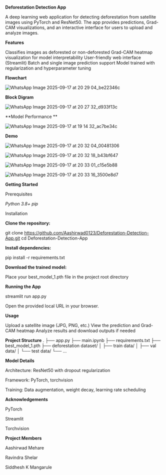 **Deforestation Detection App** 

A deep learning web application for detecting deforestation from satellite images using PyTorch and ResNet50. The app provides predictions, Grad-CAM visualizations, and an interactive interface for users to upload and analyze images.

**Features**

Classifies images as deforested or non-deforested
Grad-CAM heatmap visualization for model interpretability
User-friendly web interface (Streamlit)
Batch and single image prediction support
Model trained with regularization and hyperparameter tuning

**Flowchart**

![WhatsApp Image 2025-09-17 at 20 29 04_be22346c](https://github.com/user-attachments/assets/a6368ec8-22d1-44fa-a205-a76ced2297d3)

**Block Digram**

![WhatsApp Image 2025-09-17 at 20 27 32_d933f13c](https://github.com/user-attachments/assets/5e4c7e15-b601-4097-b2bf-4c1381229aa3)

**Model Performance **

![WhatsApp Image 2025-09-17 at 19 14 32_ac7be34c](https://github.com/user-attachments/assets/ea8773bd-a6b5-40b5-a5b2-d1cf708b1f32)


**Demo**

![WhatsApp Image 2025-09-17 at 20 32 04_00481306](https://github.com/user-attachments/assets/fbc3efa7-f455-40f2-87e2-71cd037aaef4)

![WhatsApp Image 2025-09-17 at 20 32 18_b43bf647](https://github.com/user-attachments/assets/f3e3e9ff-6cd0-4292-b43a-a312e3612da3)

![WhatsApp Image 2025-09-17 at 20 33 01_c15e5b88](https://github.com/user-attachments/assets/455fb64c-1a3b-4f21-9faa-a0cc899053d8)

![WhatsApp Image 2025-09-17 at 20 33 16_3500e8d7](https://github.com/user-attachments/assets/7488176e-e463-4462-8b54-e88a67cb6695)

**Getting Started**

Prerequisites

_Python 3.8+
pip_

Installation

**Clone the repository:**

git clone https://github.com/Aashirwad0123/Deforestation-Detection-App.git
cd Deforestation-Detection-App 

**Install dependencies:**

pip install -r requirements.txt

**Download the trained model:**

Place your best_model_1.pth file in the project root directory

**Running the App**

streamlit run app.py

Open the provided local URL in your browser.

**Usage**

Upload a satellite image (JPG, PNG, etc.)
View the prediction and Grad-CAM heatmap
Analyze results and download outputs if needed

**Project Structure**
.
├── app.py
├── main.ipynb
├── requirements.txt
├── best_model_1.pth
├── deforestation dataset/
│   ├── train data/
│   ├── val data/
│   └── test data/
└── ...

**Model Details**

Architecture: ResNet50 with dropout regularization

Framework: PyTorch, torchvision

Training: Data augmentation, weight decay, learning rate scheduling


**Acknowledgements**

PyTorch

Streamlit

Torchvision

**Project Members**

Aashirwad Mehare 

Ravindra Shelar 

Siddhesh K Mangarule

